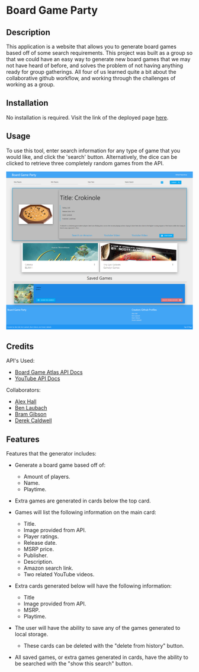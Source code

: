 # Board Game Party

## Description

This application is a website that allows you to generate board games based off of some search requirements. This project was built as a group so that we could have an easy way to generate new board games that we may not have heard of before, and solves the problem of not having anything ready for group gatherings. All four of us learned quite a bit about the collaborative github workflow, and working through the challenges of working as a group.

## Installation

No installation is required. Visit the link of the deployed page [here](https://bram-g.github.io/Board-Game-Party/).

## Usage

To use this tool, enter search information for any type of game that you would like, and click the 'search' button. Alternatively, the dice can be clicked to retrieve three completely random games from the API.

![Screenshot Of Application](./assets/images/Board-Game-Party.png)

## Credits

API's Used:
- [Board Game Atlas API Docs](https://www.boardgameatlas.com/api/docs)
- [YouTube API Docs](https://developers.google.com/youtube/v3)

Collaborators:
- [Alex Hall](https://github.com/alexh3422)
- [Ben Laubach](https://github.com/blaubachs)
- [Bram Gibson](https://github.com/Bram-G)
- [Derek Caldwell](https://github.com/CaldwellDerek)

## Features

Features that the generator includes:

- Generate a board game based off of:
    - Amount of players.
    - Name.
    - Playtime.

- Extra games are generated in cards below the top card.

- Games will list the following information on the main card: 
    - Title.
    - Image provided from API.
    - Player ratings.
    - Release date.
    - MSRP price.
    - Publisher.
    - Description.
    - Amazon search link.
    - Two related YouTube videos.

- Extra cards generated below will have the following information:
    - Title
    - Image provided from API.
    - MSRP.
    - Playtime.

- The user will have the ability to save any of the games generated to local storage.
    - These cards can be deleted with the "delete from history" button.

- All saved games, or extra games generated in cards, have the ability to be searched with the "show this search" button.
